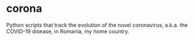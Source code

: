 # corona
Python scripts that track the evolution of the novel coronavirus, a.k.a. the COVID-19 disease, in Romania, my home country.
